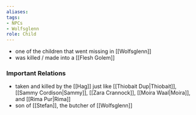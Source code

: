 ```yaml
---
aliases: 
tags: 
- NPCs
- Wolfsglenn
role: Child
---
```


* one of the children that went missing in [[Wolfsglenn]]
* was killed / made into a [[Flesh Golem]]

### Important Relations
- taken and killed by the [[Hag]] just like [[Thiobait Dup|Thiobait]], [[Sammy Cordison|Sammy]], [[Zara Crannock]], [[Moira Waal|Moira]], and [[Rima Pur|Rima]]
- son of [[Stefan]], the butcher of [[Wolfsglenn]]